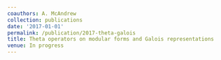 ```yaml
---
coauthors: A. McAndrew
collection: publications
date: '2017-01-01'
permalink: /publication/2017-theta-galois
title: Theta operators on modular forms and Galois representations
venue: In progress
---
```

